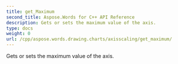 ```yaml
---
title: get_Maximum
second_title: Aspose.Words for C++ API Reference
description: Gets or sets the maximum value of the axis. 
type: docs
weight: 0
url: /cpp/aspose.words.drawing.charts/axisscaling/get_maximum/
---
```


Gets or sets the maximum value of the axis. 

